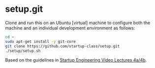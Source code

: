setup.git
=========
Clone and run this on an Ubuntu [virtual] machine to configure both the machine and an individual development environment as follows:

```sh
cd ~
sudo apt-get install -y git-core
git clone https://github.com/startup-class/setup.git
./setup/setup.sh   
```

Based on the guidelines in
[Startup Engineering Video Lectures 4a/4b](https://class.coursera.org/startup-001/lecture/index).